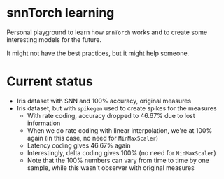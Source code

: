 # snnTorch learning

Personal playground to learn how `snnTorch` works and to create some interesting
models for the future.

It might not have the best practices, but it might help someone.

# Current status

* Iris dataset with SNN and 100% accuracy, original measures
* Iris dataset, but with `spikegen` used to create spikes for the measures
  * With rate coding, accuracy dropped to 46.67% due to lost information
  * When we do rate coding with linear interpolation, we're at 100% again (in this case, no need for `MinMaxScaler`)
  * Latency coding gives 46.67% again
  * Interestingly, delta coding gives 100% (no need for `MinMaxScaler`)
  * Note that the 100% numbers can vary from time to time by one sample, while this wasn't observer with original measures